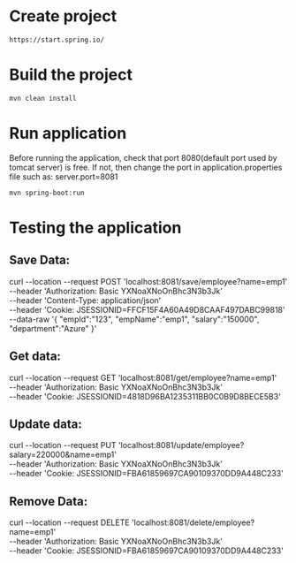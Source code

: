 # Create project

``` 
https://start.spring.io/
```

# Build the project

``` 
mvn clean install
```

# Run application
Before running the application, check that port 8080(default port used by tomcat server) is free. If not, then change the port in application.properties file such as:
server.port=8081


``` 
mvn spring-boot:run
```

# Testing the application

## Save Data:

curl --location --request POST 'localhost:8081/save/employee?name=emp1' \
--header 'Authorization: Basic YXNoaXNoOnBhc3N3b3Jk' \
--header 'Content-Type: application/json' \
--header 'Cookie: JSESSIONID=FFCF15F4A60A49D8CAAF497DABC99818' \
--data-raw '{
"empId":"123",
"empName":"emp1",
"salary":"150000",
"department":"Azure"
}'

## Get data:
curl --location --request GET 'localhost:8081/get/employee?name=emp1' \
--header 'Authorization: Basic YXNoaXNoOnBhc3N3b3Jk' \
--header 'Cookie: JSESSIONID=4818D96BA1235311BB0C0B9D8BECE5B3'

## Update data:

curl --location --request PUT 'localhost:8081/update/employee?salary=220000&name=emp1' \
--header 'Authorization: Basic YXNoaXNoOnBhc3N3b3Jk' \
--header 'Cookie: JSESSIONID=FBA61859697CA90109370DD9A448C233'

## Remove Data:

curl --location --request DELETE 'localhost:8081/delete/employee?name=emp1' \
--header 'Authorization: Basic YXNoaXNoOnBhc3N3b3Jk' \
--header 'Cookie: JSESSIONID=FBA61859697CA90109370DD9A448C233'

